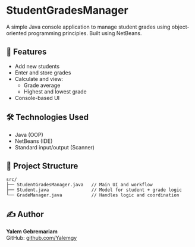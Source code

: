 # StudentGradesManager

A simple Java console application to manage student grades using object-oriented programming principles. Built using NetBeans.

## 🚀 Features

- Add new students
- Enter and store grades
- Calculate and view:
  - Grade average
  - Highest and lowest grade
- Console-based UI

## 🛠 Technologies Used

- Java (OOP)
- NetBeans (IDE)
- Standard input/output (Scanner)

## 📁 Project Structure

```
src/
├── StudentGradesManager.java   // Main UI and workflow
├── Student.java                // Model for student + grade logic
└── GradeManager.java           // Handles logic and coordination
```

## ✍️ Author

**Yalem Gebremariam**  
GitHub: [github.com/Yalemgy](https://github.com/Yalemgy)
